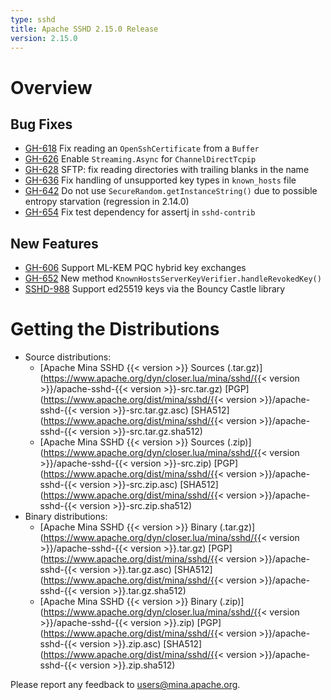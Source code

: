 ```yaml
---
type: sshd
title: Apache SSHD 2.15.0 Release
version: 2.15.0
---
```


# Overview

## Bug Fixes

* [GH-618](https://github.com/apache/mina-sshd/issues/618) Fix reading an `OpenSshCertificate` from a `Buffer`
* [GH-626](https://github.com/apache/mina-sshd/issues/626) Enable `Streaming.Async` for `ChannelDirectTcpip`
* [GH-628](https://github.com/apache/mina-sshd/issues/628) SFTP: fix reading directories with trailing blanks in the name
* [GH-636](https://github.com/apache/mina-sshd/issues/636) Fix handling of unsupported key types in `known_hosts` file
* [GH-642](https://github.com/apache/mina-sshd/issues/642) Do not use `SecureRandom.getInstanceString()` due to possible entropy starvation (regression in 2.14.0)
* [GH-654](https://github.com/apache/mina-sshd/issues/654) Fix test dependency for assertj in `sshd-contrib`

## New Features

* [GH-606](https://github.com/apache/mina-sshd/issues/606) Support ML-KEM PQC hybrid key exchanges
* [GH-652](https://github.com/apache/mina-sshd/issues/652) New method `KnownHostsServerKeyVerifier.handleRevokedKey()`
* [SSHD-988](https://issues.apache.org/jira/projects/SSHD/issues/SSHD-988) Support ed25519 keys via the Bouncy Castle library

# Getting the Distributions

* Source distributions:
    * [Apache Mina SSHD {{< version >}} Sources (.tar.gz)](https://www.apache.org/dyn/closer.lua/mina/sshd/{{< version >}}/apache-sshd-{{< version >}}-src.tar.gz) [PGP](https://www.apache.org/dist/mina/sshd/{{< version >}}/apache-sshd-{{< version >}}-src.tar.gz.asc) [SHA512](https://www.apache.org/dist/mina/sshd/{{< version >}}/apache-sshd-{{< version >}}-src.tar.gz.sha512)
    * [Apache Mina SSHD {{< version >}} Sources (.zip)](https://www.apache.org/dyn/closer.lua/mina/sshd/{{< version >}}/apache-sshd-{{< version >}}-src.zip) [PGP](https://www.apache.org/dist/mina/sshd/{{< version >}}/apache-sshd-{{< version >}}-src.zip.asc) [SHA512](https://www.apache.org/dist/mina/sshd/{{< version >}}/apache-sshd-{{< version >}}-src.zip.sha512)
* Binary distributions:
    * [Apache Mina SSHD {{< version >}} Binary (.tar.gz)](https://www.apache.org/dyn/closer.lua/mina/sshd/{{< version >}}/apache-sshd-{{< version >}}.tar.gz) [PGP](https://www.apache.org/dist/mina/sshd/{{< version >}}/apache-sshd-{{< version >}}.tar.gz.asc) [SHA512](https://www.apache.org/dist/mina/sshd/{{< version >}}/apache-sshd-{{< version >}}.tar.gz.sha512)
    * [Apache Mina SSHD {{< version >}} Binary (.zip)](https://www.apache.org/dyn/closer.lua/mina/sshd/{{< version >}}/apache-sshd-{{< version >}}.zip) [PGP](https://www.apache.org/dist/mina/sshd/{{< version >}}/apache-sshd-{{< version >}}.zip.asc) [SHA512](https://www.apache.org/dist/mina/sshd/{{< version >}}/apache-sshd-{{< version >}}.zip.sha512)

Please report any feedback to [users@mina.apache.org](mailto:users@mina.apache.org).
